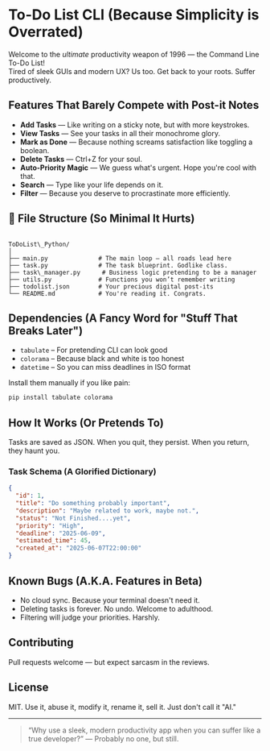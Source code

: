 # To-Do List CLI (Because Simplicity is Overrated)

Welcome to the *ultimate* productivity weapon of 1996 — the Command Line To-Do List!  
Tired of sleek GUIs and modern UX? Us too. Get back to your roots. Suffer productively.

## Features That Barely Compete with Post-it Notes

- **Add Tasks** — Like writing on a sticky note, but with more keystrokes.
- **View Tasks** — See your tasks in all their monochrome glory.
- **Mark as Done** — Because nothing screams satisfaction like toggling a boolean.
- **Delete Tasks** — Ctrl+Z for your soul.
- **Auto-Priority Magic** — We guess what's urgent. Hope you're cool with that.
- **Search** — Type like your life depends on it.
- **Filter** — Because you deserve to procrastinate more efficiently.

## 📁 File Structure (So Minimal It Hurts)
```

ToDoList\_Python/
│
├── main.py              # The main loop — all roads lead here
├── task.py              # The task blueprint. Godlike class.
├── task\_manager.py      # Business logic pretending to be a manager
├── utils.py             # Functions you won’t remember writing
├── todolist.json        # Your precious digital post-its
└── README.md            # You're reading it. Congrats.

````

## Dependencies (A Fancy Word for "Stuff That Breaks Later")

* `tabulate` – For pretending CLI can look good
* `colorama` – Because black and white is too honest
* `datetime` – So you can miss deadlines in ISO format

Install them manually if you like pain:

```bash
pip install tabulate colorama
```

## How It Works (Or Pretends To)

Tasks are saved as JSON. When you quit, they persist. When you return, they haunt you.

### Task Schema (A Glorified Dictionary)

```json
{
  "id": 1,
  "title": "Do something probably important",
  "description": "Maybe related to work, maybe not.",
  "status": "Not Finished....yet",
  "priority": "High",
  "deadline": "2025-06-09",
  "estimated_time": 45,
  "created_at": "2025-06-07T22:00:00"
}
```

## Known Bugs (A.K.A. Features in Beta)

* No cloud sync. Because your terminal doesn't need it.
* Deleting tasks is forever. No undo. Welcome to adulthood.
* Filtering will judge your priorities. Harshly.

## Contributing

Pull requests welcome — but expect sarcasm in the reviews.

## License

MIT. Use it, abuse it, modify it, rename it, sell it. Just don't call it "AI."

---

> “Why use a sleek, modern productivity app when you can suffer like a true developer?”
> — Probably no one, but still.

